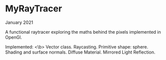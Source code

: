 # MyRayTracer

January 2021

A functional raytracer exploring the maths behind the pixels implemented in OpenGl.

Implemented:
<\b>
Vector class.
Raycasting.
Primitive shape: sphere.
Shading and surface normals.
Diffuse Material.
Mirrored Light Reflection.

